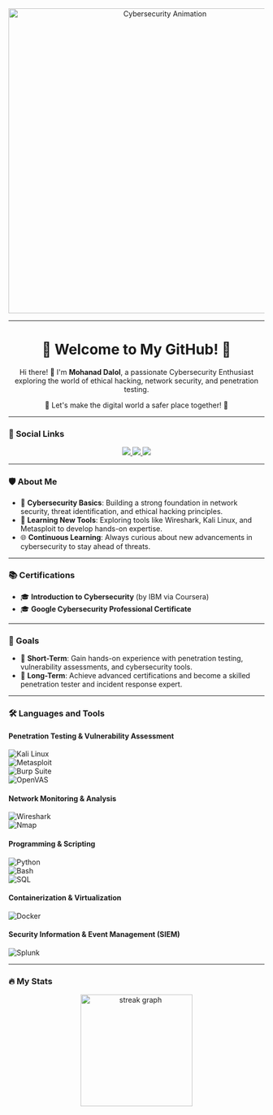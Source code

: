<div align="center">
  <img src="https://media0.giphy.com/media/v1.Y2lkPTc5MGI3NjExZHJ5cDhyaWg5emdoa2s0a2RpeXJ5MmIyYW51OWR2cWI2dWZ2Y2tyeiZlcD12MV9pbnRlcm5hbF9naWZfYnlfaWQmY3Q9Zw/g9IOtAxp7VHUidwRwG/giphy.webp" alt="Cybersecurity Animation" width="600" />
</div>

---

<div align="center">
  <h1>🌟 Welcome to My GitHub! 🌟</h1>
  <p>Hi there! 👋 I'm <strong>Mohanad Dalol</strong>, a passionate Cybersecurity Enthusiast exploring the world of ethical hacking, network security, and penetration testing.</p>
  <p>🚀 Let's make the digital world a safer place together! 🔐</p>
</div>

---

### 📱 Social Links
<div align="center">
  <a href="http://linkedin.com/in/mohanad-dalol-98552b28a" target="_blank">
    <img src="https://img.shields.io/badge/LinkedIn-0077B5?style=for-the-badge&logo=linkedin&logoColor=white" />
  </a>
  <a href="https://www.instagram.com/invites/contact/?igsh=10d9f7kyck8ie&utm_content=p6j93lw" target="_blank">
    <img src="https://img.shields.io/badge/Instagram-E4405F?style=for-the-badge&logo=instagram&logoColor=white" />
  </a>
  <a href="https://www.facebook.com/mohnad.cond?mibextid=LQQJ4d" target="_blank">
    <img src="https://img.shields.io/badge/Facebook-1877F2?style=for-the-badge&logo=facebook&logoColor=white" />
  </a>
</div>

---

### 🛡️ About Me
- 🔐 **Cybersecurity Basics**: Building a strong foundation in network security, threat identification, and ethical hacking principles.
- 📖 **Learning New Tools**: Exploring tools like Wireshark, Kali Linux, and Metasploit to develop hands-on expertise.
- 🌐 **Continuous Learning**: Always curious about new advancements in cybersecurity to stay ahead of threats.

---

### 📚 Certifications
- 🎓 **Introduction to Cybersecurity** (by IBM via Coursera)
- 🎓 **Google Cybersecurity Professional Certificate**

---

### 🎯 Goals
- 🌟 **Short-Term**: Gain hands-on experience with penetration testing, vulnerability assessments, and cybersecurity tools.
- 🌟 **Long-Term**: Achieve advanced certifications and become a skilled penetration tester and incident response expert.

---

### 🛠️ Languages and Tools  

#### **Penetration Testing & Vulnerability Assessment**  
![Kali Linux](https://img.shields.io/badge/Kali_Linux-blue?logo=linux&logoColor=white)  
![Metasploit](https://img.shields.io/badge/Metasploit-blueviolet?logo=metasploit&logoColor=white)  
![Burp Suite](https://img.shields.io/badge/Burp_Suite-orange?logo=burpsuite&logoColor=white)  
![OpenVAS](https://img.shields.io/badge/OpenVAS-green?logo=security&logoColor=white)  

#### **Network Monitoring & Analysis**  
![Wireshark](https://img.shields.io/badge/Wireshark-blue?logo=wireshark&logoColor=white)  
![Nmap](https://img.shields.io/badge/Nmap-green?logo=nmap&logoColor=white)  

#### **Programming & Scripting**  
![Python](https://img.shields.io/badge/Python-yellow?logo=python&logoColor=white)  
![Bash](https://img.shields.io/badge/Bash-gray?logo=gnu-bash&logoColor=white)  
![SQL](https://img.shields.io/badge/SQL-lightblue?logo=postgresql&logoColor=white)  

#### **Containerization & Virtualization**  
![Docker](https://img.shields.io/badge/Docker-blue?logo=docker&logoColor=white)  

#### **Security Information & Event Management (SIEM)**  
![Splunk](https://img.shields.io/badge/Splunk-lightblue?logo=splunk&logoColor=white)  

---

### 🔥 My Stats
<div align="center">
  <img src="https://streak-stats.demolab.com?user=mohanaddalol&locale=en&mode=daily&theme=dark&hide_border=false&border_radius=5&order=3" height="220" alt="streak graph" />
</div>

